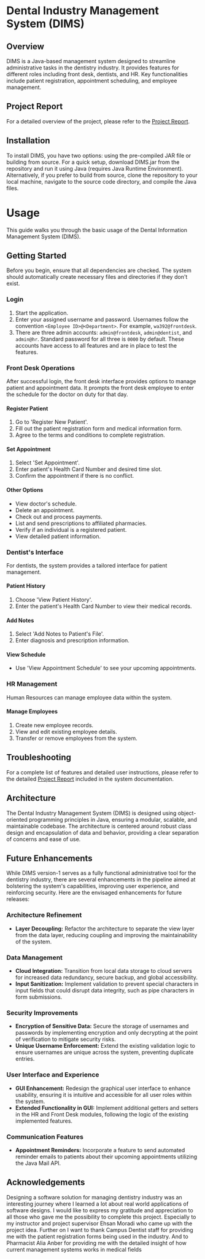 # Dental Industry Management System (DIMS)

## Overview
DIMS is a Java-based management system designed to streamline administrative tasks in the dentistry industry. It provides features for different roles including front desk, dentists, and HR. Key functionalities include patient registration, appointment scheduling, and employee management.

## Project Report
For a detailed overview of the project, please refer to the [Project Report](https://github.com/deelaw8898/DIMS/blob/main/DIMS-Project%20Report.pdf).

## Installation
To install DIMS, you have two options: using the pre-compiled JAR file or building from source. For a quick setup, download DIMS.jar from the repository and run it using Java (requires Java Runtime Environment). Alternatively, if you prefer to build from source, clone the repository to your local machine, navigate to the source code directory, and compile the Java files.

# Usage

This guide walks you through the basic usage of the Dental Information Management System (DIMS).

## Getting Started

Before you begin, ensure that all dependencies are checked. The system should automatically create necessary files and directories if they don't exist.

### Login

1. Start the application.
2. Enter your assigned username and password. Usernames follow the convention `<Employee ID>@<Department>`. For example, `wa392@frontdesk`.
3. There are three admin accounts: `admin@frontdesk`, `admin@dentist`, and `admin@hr`. Standard password for all three is `0000` by default. These accounts have access to all features and are in place to test the features. 

### Front Desk Operations

After successful login, the front desk interface provides options to manage patient and appointment data. It prompts the front desk employee to enter the schedule for the doctor on duty for that day.

#### Register Patient

1. Go to 'Register New Patient'.
2. Fill out the patient registration form and medical information form.
3. Agree to the terms and conditions to complete registration.

#### Set Appointment

1. Select 'Set Appointment'.
2. Enter patient's Health Card Number and desired time slot.
3. Confirm the appointment if there is no conflict.

#### Other Options

- View doctor's schedule.
- Delete an appointment.
- Check out and process payments.
- List and send prescriptions to affiliated pharmacies.
- Verify if an individual is a registered patient.
- View detailed patient information.

### Dentist's Interface

For dentists, the system provides a tailored interface for patient management.

#### Patient History

1. Choose 'View Patient History'.
2. Enter the patient's Health Card Number to view their medical records.

#### Add Notes

1. Select 'Add Notes to Patient's File'.
2. Enter diagnosis and prescription information.

#### View Schedule

- Use 'View Appointment Schedule' to see your upcoming appointments.

### HR Management

Human Resources can manage employee data within the system.

#### Manage Employees

1. Create new employee records.
2. View and edit existing employee details.
3. Transfer or remove employees from the system.

## Troubleshooting

For a complete list of features and detailed user instructions, please refer to the detailed [Project Report](https://github.com/deelaw8898/DIMS/blob/main/DIMS-Project%20Report.pdf) included in the system documentation.

## Architecture
The Dental Industry Management System (DIMS) is designed using object-oriented programming principles in Java, ensuring a modular, scalable, and maintainable codebase. The architecture is centered around robust class design and encapsulation of data and behavior, providing a clear separation of concerns and ease of use.

## Future Enhancements

While DIMS version-1 serves as a fully functional administrative tool for the dentistry industry, 
there are several enhancements in the pipeline aimed at bolstering the system's capabilities, improving user experience, and reinforcing security. Here are the envisaged enhancements for future releases:

### Architecture Refinement

- **Layer Decoupling:** Refactor the architecture to separate the view layer from the data layer, reducing coupling and improving the maintainability of the system.

### Data Management

- **Cloud Integration:** Transition from local data storage to cloud servers for increased data redundancy, secure backup, and global accessibility.
- **Input Sanitization:** Implement validation to prevent special characters in input fields that could disrupt data integrity, such as pipe characters in form submissions.

### Security Improvements

- **Encryption of Sensitive Data:** Secure the storage of usernames and passwords by implementing encryption and only decrypting at the point of verification to mitigate security risks.
- **Unique Username Enforcement:** Extend the existing validation logic to ensure usernames are unique across the system, preventing duplicate entries.

### User Interface and Experience

- **GUI Enhancement:** Redesign the graphical user interface to enhance usability, ensuring it is intuitive and accessible for all user roles within the system.
- **Extended Functionality in GUI:** Implement additional getters and setters in the HR and Front Desk modules, following the logic of the existing implemented features.

### Communication Features

- **Appointment Reminders:** Incorporate a feature to send automated reminder emails to patients about their upcoming appointments utilizing the Java Mail API.

## Acknowledgements
Designing a software solution for managing dentistry industry was an interesting journey where I
learned a lot about real world applications of software designs.
I would like to express my gratitude and appreciation to all those who gave me the possibility to complete
this project. Especially to my instructor and project supervisor Ehsan Moradi who came up with the
project idea.
Further on I want to thank Campus Dentist staff for providing me with the patient registration forms
being used in the industry. And to Pharmacist Alia Anber for providing me with the detailed insight of
how current management systems works in medical fields
